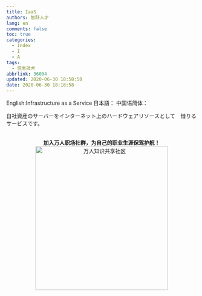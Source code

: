 ```yaml
---
title: IaaS
authors: 智跃人才
lang: en
comments: false
toc: true
categories:
  - Index
  - I
  - A
tags:
  - 信息技术
abbrlink: 36004
updated: 2020-06-30 18:58:58
date: 2020-06-30 18:18:58
---
```


English:Infrastructure as a Service
日本語：
中国语简体：

自社資産のサーバーをインターネット上のハードウェアリソースとして　借りるサービスです。


<br>

<center>
<b>加入万人职场社群，为自己的职业生涯保驾护航！</b>

<br>

 <img src="/assets/img/dingding/dingding-group-life.jpg" width = "350" height = "380" alt="万人知识共享社区" align=center />

</center>

